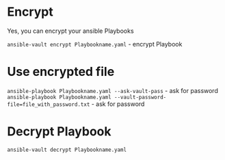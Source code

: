 # Encrypt

Yes, you can encrypt your ansible Playbooks

`ansible-vault encrypt Playbookname.yaml` - encrypt Playbook









# Use encrypted file

`ansible-playbook Playbookname.yaml --ask-vault-pass` - ask for password
`ansible-playbook Playbookname.yaml --vault-password-file=file_with_password.txt` - ask for password









# Decrypt Playbook

`ansible-vault decrypt Playbookname.yaml`